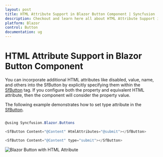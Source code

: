 ```yaml
---
layout: post
title: HTML Attribute Support in Blazor Button Component | Syncfusion
description: Checkout and learn here all about HTML Attribute Support in Syncfusion Blazor Button component and more.
platform: Blazor
control: Button
documentation: ug
---
```


# HTML Attribute Support in Blazor Button Component

You can incorporate additional HTML attributes like disabled, value, name, and others into the SfButton by explicitly specifying them within the [SfButton](https://help.syncfusion.com/cr/blazor/Syncfusion.Blazor.Buttons.SfButton.html) tag. If you configure both the property and equivalent HTML attribute, then the component will consider the property value.

The following example demonstrates how to set type attribute in the [SfButton](https://help.syncfusion.com/cr/blazor/Syncfusion.Blazor.Buttons.SfButton.html).

```csharp

@using Syncfusion.Blazor.Buttons

<SfButton Content="@Content" HtmlAttributes="@submit"></SfButton>

<SfButton Content="@Content" type="submit"></SfButton>

```


![Blazor Button with HTML Attribute](./../images/blazor-button-with-html.png)
